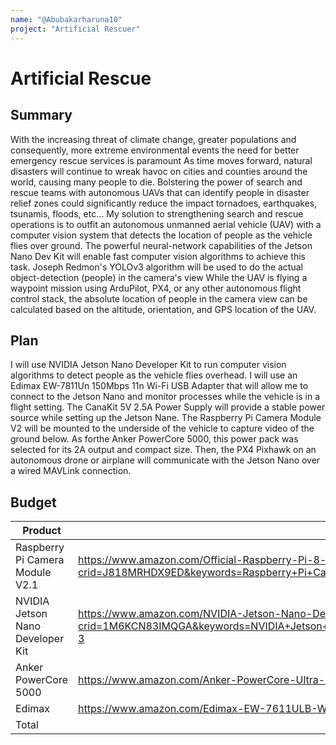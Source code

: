 ```yaml
---
name: "@Abubakarharuna10"
project: "Artificial Rescuer"
---
```


# Artificial Rescue

## Summary

With the increasing threat of climate change, greater populations and consequently, more extreme environmental events
the need for better emergency rescue services is paramount
As time moves forward, natural disasters will continue to wreak havoc on cities and counties around the world, 
causing many people to die. Bolstering the power of search and rescue teams with autonomous UAVs that can identify people
in disaster relief zones could significantly reduce the impact tornadoes, earthquakes, tsunamis, floods, etc...
My solution to strengthening search and rescue operations is to outfit an autonomous unmanned aerial vehicle (UAV) 
with a computer vision system that detects the location of people as the vehicle flies over ground. The powerful neural-network capabilities
of the Jetson Nano Dev Kit will enable fast computer vision algorithms to achieve this task. Joseph Redmon's YOLOv3 algorithm will be used 
to do the actual object-detection (people) in the camera's view While the UAV is flying a waypoint mission using ArduPilot, PX4, or any other autonomous flight control stack, the absolute location of people in the camera view can be calculated based on the altitude, orientation, and GPS location of the UAV.

## Plan

I will use  NVIDIA Jetson Nano Developer Kit to run computer vision algorithms to detect people as the vehicle flies overhead. I will use an Edimax EW-7811Un 150Mbps 11n Wi-Fi USB Adapter that will allow me to connect to the Jetson Nano and monitor processes while the vehicle is in a flight setting. The CanaKit 5V 2.5A Power Supply will provide a stable power source while setting up the Jetson Nane. The Raspberry Pi Camera Module V2 will be mounted to the underside of the vehicle to capture video of the ground below. As forthe Anker PowerCore 5000, this power pack was selected for its 2A output and compact size. Then, the PX4 Pixhawk on an autonomous drone or airplane will communicate with the Jetson Nano over a wired MAVLink connection.


## Budget

| Product         | Supplier/Link                         | Cost   |
| --------------- | ------------------------------------- | ------ |
| Raspberry Pi Camera Module V2.1  |https://www.amazon.com/Official-Raspberry-Pi-8-megapixel-XYGStudy/dp/B01G01JJJ0/ref=sr_1_2?crid=J818MRHDX9ED&keywords=Raspberry+Pi+Camera+Module+V2.1&qid=1672020961&sprefix=raspberry+pi+camera+module+v2.1%2Caps%2C355&sr=8-2| 34.35 |
| NVIDIA Jetson Nano Developer Kit |https://www.amazon.com/NVIDIA-Jetson-Nano-Developer-945-13450-0000-100/dp/B084DSDDLT/ref=sr_1_3?crid=1M6KCN83IMQGA&keywords=NVIDIA+Jetson+Nano+Developer+Kit+%28V3%29&qid=1672021508&sprefix=nvidia+jetson+nano+developer+kit+v3+%2Caps%2C762&sr=8-3| $149.00|
| Anker PowerCore 5000 | https://www.amazon.com/Anker-PowerCore-Ultra-Compact-High-Speed-Technology/dp/B072QD7F6N?th=1  | $34.95 |
| Edimax   |https://www.amazon.com/Edimax-EW-7611ULB-Wi-Fi-Bluetooth-Adapter/dp/B01KVZB3A4 | $12.11  |
| Total           |                                  | $230.41 |
